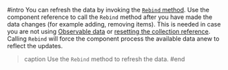 #intro
You can refresh the data by invoking the [`Rebind` method](slug://common-features-data-binding-overview#refresh-data). Use the component reference to call the `Rebind` method after you have made the data changes (for example adding, removing items). This is needed in case you are not using [Observable data](#observable-data) or [resetting the collection reference](#new-collection-reference). Calling `Rebind` will force the component process the available data anew to reflect the updates.

>caption Use the `Rebind` method to refresh the data.
#end
